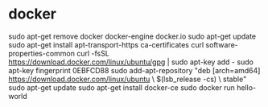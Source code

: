 # docker

 sudo apt-get remove docker docker-engine docker.io
 sudo apt-get update
 sudo apt-get install     apt-transport-https     ca-certificates     curl     software-properties-common
 curl -fsSL https://download.docker.com/linux/ubuntu/gpg | sudo apt-key add -
 sudo apt-key fingerprint 0EBFCD88
 sudo add-apt-repository    "deb [arch=amd64] https://download.docker.com/linux/ubuntu \ $(lsb_release -cs) \ stable"
 sudo apt-get update
 sudo apt-get install docker-ce
 sudo docker run hello-world
